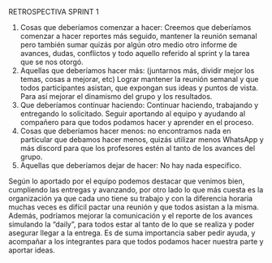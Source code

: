 RETROSPECTIVA SPRINT 1

1. Cosas que deberíamos comenzar a hacer:
Creemos que deberíamos comenzar a hacer reportes más seguido, mantener la reunión semanal pero también sumar quizás por algún otro medio otro informe de avances, dudas, conflictos y todo aquello referido al sprint y la tarea que se nos otorgó.
2. Aquellas que deberíamos hacer más: (juntarnos más, dividir mejor los temas, cosas a mejorar, etc)
Lograr mantener la reunión semanal y que todos participantes asistan, que expongan sus ideas y puntos de vista. Para así mejorar el dinamismo del grupo y  los resultados.
3. Que deberíamos continuar haciendo:
Continuar haciendo, trabajando y entregando lo solicitado. Seguir aportando al equipo y ayudando al compañero para que todos podamos hacer y aprender en el proceso.
4. Cosas que deberíamos hacer menos: no encontramos nada en particular que debamos hacer menos, quizás utilizar menos WhatsApp y más discord para que los profesores estén al tanto de los avances del grupo.
5. Aquellas que deberíamos dejar de hacer:
No hay nada especifico. 

Según lo aportado por el equipo podemos destacar que venimos bien, cumpliendo las entregas y avanzando, por otro lado lo que más cuesta es la organización ya que cada uno tiene su trabajo y con la diferencia horaria muchas veces es difícil pactar una reunión y que todos asistan a la misma. Además, podríamos mejorar la comunicación y el reporte de los avances simulando la “daily”, para todos estar al tanto de lo que se realiza y poder asegurar llegar a la entrega. Es de suma importancia saber pedir ayuda, y acompañar a los integrantes para que todos podamos hacer nuestra parte y aportar ideas.

